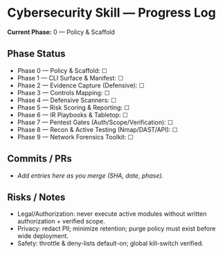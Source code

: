 # Cybersecurity Skill — Progress Log

**Current Phase:** 0 — Policy & Scaffold

## Phase Status
- Phase 0 — Policy & Scaffold: ☐
- Phase 1 — CLI Surface & Manifest: ☐
- Phase 2 — Evidence Capture (Defensive): ☐
- Phase 3 — Controls Mapping: ☐
- Phase 4 — Defensive Scanners: ☐
- Phase 5 — Risk Scoring & Reporting: ☐
- Phase 6 — IR Playbooks & Tabletop: ☐
- Phase 7 — Pentest Gates (Auth/Scope/Verification): ☐
- Phase 8 — Recon & Active Testing (Nmap/DAST/API): ☐
- Phase 9 — Network Forensics Toolkit: ☐

## Commits / PRs
- _Add entries here as you merge (SHA, date, phase)._

## Risks / Notes
- Legal/Authorization: never execute active modules without written authorization + verified scope.
- Privacy: redact PII; minimize retention; purge policy must exist before wide deployment.
- Safety: throttle & deny-lists default-on; global kill-switch verified.
